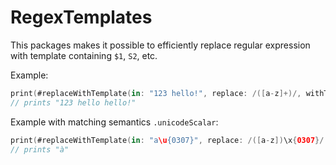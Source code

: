 # RegexTemplates

This packages makes it possible to efficiently replace regular expression with template containing `$1`, `S2`, etc.

Example:

```swift
print(#replaceWithTemplate(in: "123 hello!", replace: /([a-z]+)/, withTemplate: "$1 $1"))
// prints "123 hello hello!"
```

Example with matching semantics `.unicodeScalar`:

```swift
print(#replaceWithTemplate(in: "a\u{0307}", replace: /([a-z])\x{0307}/.matchingSemantics(.unicodeScalar), withTemplate: "$1\u{0300}"))
// prints "à"
```
